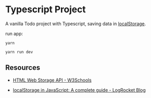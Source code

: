 # Typescript Project

A vanilla Todo project with Typescript, saving data in [localStorage](https://www.w3schools.com/html/html5_webstorage.asp).

run app:

```shell
yarn

yarn run dev
```

## Resources

- [HTML Web Storage API - W3Schools](https://www.w3schools.com/html/html5_webstorage.asp)

- [localStorage in JavaScript: A complete guide - LogRocket Blog](https://blog.logrocket.com/localstorage-javascript-complete-guide/)
